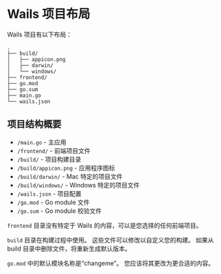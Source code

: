 # Wails 项目布局

Wails 项目有以下布局：

```
.
├── build/
│   ├── appicon.png
│   ├── darwin/
│   └── windows/
├── frontend/
├── go.mod
├── go.sum
├── main.go
└── wails.json
```

## 项目结构概要

- `/main.go` - 主应用
- `/frontend/` - 前端项目文件
- `/build/` - 项目构建目录
- `/build/appicon.png` - 应用程序图标
- `/build/darwin/` - Mac 特定的项目文件
- `/build/windows/` - Windows 特定的项目文件
- `/wails.json` - 项目配置
- `/go.mod` - Go module 文件
- `/go.sum` - Go module 校验文件

`frontend` 目录没有特定于 Wails 的内容，可以是您选择的任何前端项目。

`build` 目录在构建过程中使用。 这些文件可以修改以自定义您的构建。 如果从 build 目录中删除文件，将重新生成默认版本。

`go.mod` 中的默认模块名称是“changeme”。 您应该将其更改为更合适的内容。
